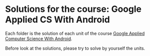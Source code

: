 # Solutions for the course: Google Applied CS With Android

Each folder is the solution of each unit of the course [Google Applied Computer Science With Android](https://cswithandroid.withgoogle.com).

Before look at the solutions, please try to solve by yourself the units.
